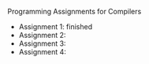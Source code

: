<p>Programming Assignments for Compilers</p>

<ul>
<li> Assignment 1: finished</li>
<li> Assignment 2: </li>
<li> Assignment 3: </li>
<li> Assignment 4: </li>
</ul>
